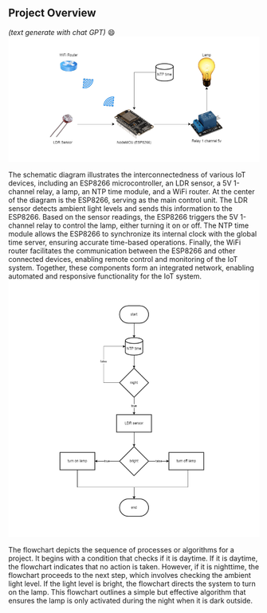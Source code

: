 ## Project Overview 
*(text generate with chat GPT)* 😄
![overview-schema](overview-schema.drawio.png)

The schematic diagram illustrates the interconnectedness of various IoT devices, including an ESP8266 microcontroller, an LDR sensor, a 5V 1-channel relay, a lamp, an NTP time module, and a WiFi router. At the center of the diagram is the ESP8266, serving as the main control unit. The LDR sensor detects ambient light levels and sends this information to the ESP8266. Based on the sensor readings, the ESP8266 triggers the 5V 1-channel relay to control the lamp, either turning it on or off. The NTP time module allows the ESP8266 to synchronize its internal clock with the global time server, ensuring accurate time-based operations. Finally, the WiFi router facilitates the communication between the ESP8266 and other connected devices, enabling remote control and monitoring of the IoT system. Together, these components form an integrated network, enabling automated and responsive functionality for the IoT system.
![algorith-flow](algorith-flow.drawio.png)

The flowchart depicts the sequence of processes or algorithms for a project. It begins with a condition that checks if it is daytime. If it is daytime, the flowchart indicates that no action is taken. However, if it is nighttime, the flowchart proceeds to the next step, which involves checking the ambient light level. If the light level is bright, the flowchart directs the system to turn on the lamp. This flowchart outlines a simple but effective algorithm that ensures the lamp is only activated during the night when it is dark outside.